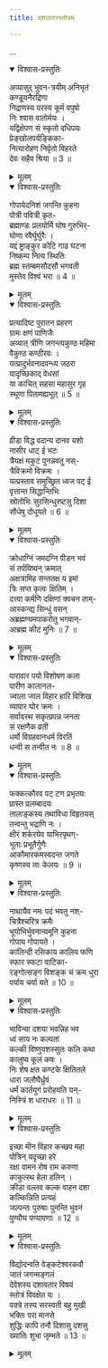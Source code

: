 ```yaml
---
title: दशावतारस्तोत्रम्

---
```


…

<details open><summary>विश्वास-प्रस्तुतिः</summary>

अव्यासुर् भुवन-त्रयीम् अनिभृतं  
कण्डूयनैरद्रिणा  
निद्राणस्य परस्य कूर्म वपुषो  
निः श्वास वातोर्मयः ।  
यद्विक्षेपण सं स्कृतो दधिपयः  
प्रेङ्खोलपर्यङ्किका-  
नित्यारोहण निर्वृतो विहरते  
देवः सहैव श्रिया ॥ 3 ॥
</details>

<details><summary>मूलम्</summary>

अव्यासुर्भुवन त्रयीमनिभृतं  
कण्डूयनैरद्रिणा  
निद्राणस्य परस्य कूर्म वपुषो  
निः श्वास वातोर्मयः ।  
यद्विक्षेपण सं स्कृतो दधिपयः  
प्रेङ्खोलपर्यङ्किका-  
नित्यारोहण निर्वृतो विहरते  
देवः सहैव श्रिया ॥ 3 ॥
</details>

<details open><summary>विश्वास-प्रस्तुतिः</summary>

गोपायेदनिशं जगन्ति कुहना  
पोत्री पवित्री कृत-  
ब्रह्माण्डः प्रलयोर्मि घोष गुरुभिर्-  
घोणा रवैर्घुर्घुरैः ।  
यद्दं ष्ट्राङ्कुर कोटि गाढ घटना  
निष्कम्प नित्य स्थितिः  
ब्रह्म स्तम्बमसौदसौ भगवती  
मुस्तेव विश्वं भरा ॥ 4 ॥
</details>

<details><summary>मूलम्</summary>

गोपायेदनिशं जगन्ति कुहना  
पोत्री पवित्री कृत-  
ब्रह्माण्डः प्रलयोर्मि घोष गुरुभिर्-  
घोणा रवैर्घुर्घुरैः ।  
यद्दं ष्ट्राङ्कुर कोटि गाढ घटना  
निष्कम्प नित्य स्थितिः  
ब्रह्म स्तम्बमसौदसौ भगवती  
मुस्तेव विश्वं भरा ॥ 4 ॥
</details>

<details open><summary>विश्वास-प्रस्तुतिः</summary>

प्रत्यादिष्ट पुरातन प्रहरण  
ग्रामः क्षणं पाणिजैः  
अव्यात् त्रीणि जगन्त्यकुण्ठ महिमा  
वैकुण्ठ कण्ठीरवः ।  
यत्प्रादुर्भवनादवन्ध्य जठरा  
यादृच्छिकाद् वेधसां  
या काचित् सहसा महासुर गृह  
स्थूणा पितामह्यभूत् ॥ 5 ॥
</details>

<details><summary>मूलम्</summary>

प्रत्यादिष्ट पुरातन प्रहरण  
ग्रामः क्षणं पाणिजैः  
अव्यात् त्रीणि जगन्त्यकुण्ठ महिमा  
वैकुण्ठ कण्ठीरवः ।  
यत्प्रादुर्भवनादवन्ध्य जठरा  
यादृच्छिकाद् वेधसां  
या काचित् सहसा महासुर गृह  
स्थूणा पितामह्यभूत् ॥ 5 ॥
</details>

<details open><summary>विश्वास-प्रस्तुतिः</summary>

व्रीडा विद्ध वदान्य दानव यशो  
नासीर धाट् ई भटः  
त्रैयक्षं मकुटं पुनन्नवतु नस्-  
त्रैविक्रमो विक्रमः ।  
यत्प्रस्ताव समुच्छ्रित ध्वज पट् ई  
वृत्तान्त सिद्धान्तिभिः  
स्रोतोभिः सुरसिन्धुरष्टसु दिशा  
सौधेषु दोधूयते ॥ 6 ॥
</details>

<details><summary>मूलम्</summary>

व्रीडा विद्ध वदान्य दानव यशो  
नासीर धाट् ई भटः  
त्रैयक्षं मकुटं पुनन्नवतु नस्-  
त्रैविक्रमो विक्रमः ।  
यत्प्रस्ताव समुच्छ्रित ध्वज पट् ई  
वृत्तान्त सिद्धान्तिभिः  
स्रोतोभिः सुरसिन्धुरष्टसु दिशा  
सौधेषु दोधूयते ॥ 6 ॥
</details>

<details open><summary>विश्वास-प्रस्तुतिः</summary>

क्रोधाग्निं जमदग्नि पीडन भवं  
सं तर्पयिष्यन् क्रमात्  
अक्षत्रामिह सन्ततक्ष य इमां  
त्रिः सप्त कृत्वः क्षितिम् ।  
दत्त्वा कर्मणि दक्षिणां क्वचन ताम्-  
आस्कन्द्य सिन्धुं वसन्  
अब्रह्मण्यमपाकरोतु भगवान्-  
आब्रह्म कीटं मुनिः ॥ 7 ॥
</details>

<details><summary>मूलम्</summary>

क्रोधाग्निं जमदग्नि पीडन भवं  
सं तर्पयिष्यन् क्रमात्  
अक्षत्रामिह सन्ततक्ष य इमां  
त्रिः सप्त कृत्वः क्षितिम् ।  
दत्त्वा कर्मणि दक्षिणां क्वचन ताम्-  
आस्कन्द्य सिन्धुं वसन्  
अब्रह्मण्यमपाकरोतु भगवान्-  
आब्रह्म कीटं मुनिः ॥ 7 ॥
</details>

<details open><summary>विश्वास-प्रस्तुतिः</summary>

पारावार पयो विशोषण कला  
पारीण कालानल-  
ज्वाला जाल विहार हारि विशिख  
व्यापार घोर क्रमः ।  
सर्वावस्थ सकृत्प्रपन्न जनता  
सं रक्षणैक व्रती  
धर्मो विग्रहवानधर्म विरतिं  
धन्वी स तन्वीत नः ॥ 8 ॥
</details>

<details><summary>मूलम्</summary>

पारावार पयो विशोषण कला  
पारीण कालानल-  
ज्वाला जाल विहार हारि विशिख  
व्यापार घोर क्रमः ।  
सर्वावस्थ सकृत्प्रपन्न जनता  
सं रक्षणैक व्रती  
धर्मो विग्रहवानधर्म विरतिं  
धन्वी स तन्वीत नः ॥ 8 ॥
</details>

<details open><summary>विश्वास-प्रस्तुतिः</summary>

फक्कत्कौरव पट् टण प्रभृतयः  
प्रास्त प्रलम्बादयः  
तालाङ्कस्य तथाविधा विहृतयस्  
तन्वन्तु भद्राणि नः ।  
क्षीरं शर्करयेव याभिरपृथग्-  
भूताः प्रभूतैर्गुणैः  
आकौमारकमस्वदन्त जगते  
कृष्णस्य ताः केलयः ॥ 9 ॥
</details>

<details><summary>मूलम्</summary>

फक्कत्कौरव पट् टण प्रभृतयः  
प्रास्त प्रलम्बादयः  
तालाङ्कस्य तथाविधा विहृतयस्  
तन्वन्तु भद्राणि नः ।  
क्षीरं शर्करयेव याभिरपृथग्-  
भूताः प्रभूतैर्गुणैः  
आकौमारकमस्वदन्त जगते  
कृष्णस्य ताः केलयः ॥ 9 ॥
</details>

<details open><summary>विश्वास-प्रस्तुतिः</summary>

नाथायैव नमः पदं भवतु नश्-  
चित्रैश्चरित्र क्रमैः  
भूयोभिर्भुवनान्यमूनि कुहना  
गोपाय गोपायते ।  
कालिन्दी रसिकाय कालिय फणि  
स्फार स्फटा वाटिका-  
रङ्गोत्सङ्ग विशङ्क चं क्रम धुरा  
पर्याय चर्या यते ॥ 10 ॥
</details>

<details><summary>मूलम्</summary>

नाथायैव नमः पदं भवतु नश्-  
चित्रैश्चरित्र क्रमैः  
भूयोभिर्भुवनान्यमूनि कुहना  
गोपाय गोपायते ।  
कालिन्दी रसिकाय कालिय फणि  
स्फार स्फटा वाटिका-  
रङ्गोत्सङ्ग विशङ्क चं क्रम धुरा  
पर्याय चर्या यते ॥ 10 ॥
</details>

<details open><summary>विश्वास-प्रस्तुतिः</summary>

भाविन्या दशया भवन्निह भव  
ध्वं साय नः कल्पतां  
कल्की विष्णुयशस्सुतः कलि कथा  
कालुष्य कूलं कषः ।  
निः शेष क्षत कण्टके क्षितितले  
धारा जलौघैर्ध्रुवं  
धर्मं कार्तयुगं प्ररोहयति यन्-  
निस्त्रिं श धाराधरः ॥ 11 ॥
</details>

<details><summary>मूलम्</summary>

भाविन्या दशया भवन्निह भव  
ध्वं साय नः कल्पतां  
कल्की विष्णुयशस्सुतः कलि कथा  
कालुष्य कूलं कषः ।  
निः शेष क्षत कण्टके क्षितितले  
धारा जलौघैर्ध्रुवं  
धर्मं कार्तयुगं प्ररोहयति यन्-  
निस्त्रिं श धाराधरः ॥ 11 ॥
</details>

<details open><summary>विश्वास-प्रस्तुतिः</summary>

इच्छा मीन विहार कच्छप महा  
पोत्रिन् यदृच्छा हरे  
रक्षा वामन रोष राम करुणा  
काकुत्स्थ हेला हलिन् ।  
क्रीडा वल्लव कल्क वाहन दशा  
कल्किन्निति प्रत्यहं  
जल्पन्तः पुरुषाः पुनन्ति भुवनं  
पुण्यौघ पण्यापणाः ॥ 12 ॥
</details>

<details><summary>मूलम्</summary>

इच्छा मीन विहार कच्छप महा  
पोत्रिन् यदृच्छा हरे  
रक्षा वामन रोष राम करुणा  
काकुत्स्थ हेला हलिन् ।  
क्रीडा वल्लव कल्क वाहन दशा  
कल्किन्निति प्रत्यहं  
जल्पन्तः पुरुषाः पुनन्ति भुवनं  
पुण्यौघ पण्यापणाः ॥ 12 ॥
</details>

<details open><summary>विश्वास-प्रस्तुतिः</summary>

विद्योदन्वति वेङ्कटेश्वरकवौ  
जातं जगन्मङ्गलं  
देवेशस्य दशावतार विषयं  
स्तोत्रं विवक्षेत यः ।  
वक्त्रे तस्य सरस्वती बहु मुखी  
भक्तिः परा मानसे  
शुद्धिः कापि तनौ दिशासु दशसु  
ख्यातिः शुभा जृम्भते ॥ 13 ॥
</details>

<details><summary>मूलम्</summary>

विद्योदन्वति वेङ्कटेश्वरकवौ  
जातं जगन्मङ्गलं  
देवेशस्य दशावतार विषयं  
स्तोत्रं विवक्षेत यः ।  
वक्त्रे तस्य सरस्वती बहु मुखी  
भक्तिः परा मानसे  
शुद्धिः कापि तनौ दिशासु दशसु  
ख्यातिः शुभा जृम्भते ॥ 13 ॥
</details>